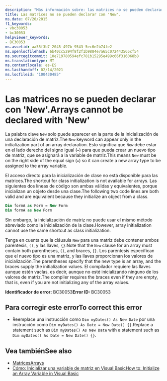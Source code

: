 ```yaml
---
description: "Más información sobre: las matrices no se pueden declarar con ' New '"
title: Las matrices no se pueden declarar con 'New'.
ms.date: 07/20/2015
f1_keywords:
- vbc30053
- bc30053
helpviewer_keywords:
- BC30053
ms.assetid: aa55f3b7-2045-497b-9543-5ec6e2b74fe2
ms.openlocfilehash: 6b40cc5294f8f2f1b9884e7a65c072443565cf54
ms.sourcegitcommit: 10e719780594efc781b15295e499c66f316068b8
ms.translationtype: MT
ms.contentlocale: es-ES
ms.lasthandoff: 02/14/2021
ms.locfileid: "100430485"
---
```

# <a name="arrays-cannot-be-declared-with-new"></a><span data-ttu-id="56e3c-103">Las matrices no se pueden declarar con 'New'.</span><span class="sxs-lookup"><span data-stu-id="56e3c-103">Arrays cannot be declared with 'New'</span></span>

<span data-ttu-id="56e3c-104">La palabra clave `New` solo puede aparecer en la parte de la inicialización de una declaración de matriz.</span><span class="sxs-lookup"><span data-stu-id="56e3c-104">The `New` keyword can appear only in the initialization part of an array declaration.</span></span> <span data-ttu-id="56e3c-105">Esto significa que `New` debe estar en el lado derecho del signo igual (`=`) para que pueda crear un nuevo tipo de matriz, que se asignará a la variable de matriz.</span><span class="sxs-lookup"><span data-stu-id="56e3c-105">This means `New` must be on the right side of the equal sign (`=`) so it can create a new array type to be assigned to the array variable.</span></span>

<span data-ttu-id="56e3c-106">El acceso directo para la inicialización de clase no está disponible para las matrices.</span><span class="sxs-lookup"><span data-stu-id="56e3c-106">The shortcut for class initialization is not available for arrays.</span></span> <span data-ttu-id="56e3c-107">Las siguientes dos líneas de código son ambas válidas y equivalentes, porque inicializan un objeto desde una clase.</span><span class="sxs-lookup"><span data-stu-id="56e3c-107">The following two code lines are both valid and are equivalent because they initialize an object from a class.</span></span>

```vb
Dim formA as Form = New Form
Dim formA as New Form
```

<span data-ttu-id="56e3c-108">Sin embargo, la inicialización de matriz no puede usar el mismo método abreviado como la inicialización de la clase.</span><span class="sxs-lookup"><span data-stu-id="56e3c-108">However, array initialization cannot use the same shortcut as class initialization.</span></span>

<span data-ttu-id="56e3c-109">Tenga en cuenta que la cláusula `New` para una matriz debe contener ambos paréntesis, `()`, y las llaves, `{}`.</span><span class="sxs-lookup"><span data-stu-id="56e3c-109">Note that the `New` clause for an array must contain both parentheses, `()`, and braces, `{}`.</span></span> <span data-ttu-id="56e3c-110">Los paréntesis especifican que el nuevo tipo es una matriz, y las llaves proporcionan los valores de inicialización.</span><span class="sxs-lookup"><span data-stu-id="56e3c-110">The parentheses specify that the new type is an array, and the braces supply the initialization values.</span></span> <span data-ttu-id="56e3c-111">El compilador requiere las llaves aunque estén vacías, es decir, aunque no esté inicializando ninguno de los valores de matriz.</span><span class="sxs-lookup"><span data-stu-id="56e3c-111">The compiler requires the braces even if they are empty, that is, even if you are not initializing any of the array values.</span></span>

<span data-ttu-id="56e3c-112">**Identificador de error:** BC30053</span><span class="sxs-lookup"><span data-stu-id="56e3c-112">**Error ID:** BC30053</span></span>

## <a name="to-correct-this-error"></a><span data-ttu-id="56e3c-113">Para corregir este error</span><span class="sxs-lookup"><span data-stu-id="56e3c-113">To correct this error</span></span>

- <span data-ttu-id="56e3c-114">Reemplace una instrucción como `Dim myDates() As New Date` por una instrucción como `Dim myDates() As Date = New Date() {}`.</span><span class="sxs-lookup"><span data-stu-id="56e3c-114">Replace a statement such as `Dim myDates() As New Date` with a statement such as `Dim myDates() As Date = New Date() {}`.</span></span>

## <a name="see-also"></a><span data-ttu-id="56e3c-115">Vea también</span><span class="sxs-lookup"><span data-stu-id="56e3c-115">See also</span></span>

- [<span data-ttu-id="56e3c-116">Matrices</span><span class="sxs-lookup"><span data-stu-id="56e3c-116">Arrays</span></span>](../programming-guide/language-features/arrays/index.md)
- [<span data-ttu-id="56e3c-117">Cómo: Inicializar una variable de matriz en Visual Basic</span><span class="sxs-lookup"><span data-stu-id="56e3c-117">How to: Initialize an Array Variable in Visual Basic</span></span>](../programming-guide/language-features/arrays/how-to-initialize-an-array-variable.md)
